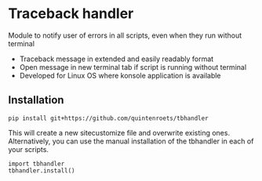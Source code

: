 # Traceback handler

Module to notify user of errors in all scripts, even when they run without terminal
* Traceback message in extended and easily readably format
* Open message in new terminal tab if script is running without terminal
* Developed for Linux OS where konsole application is available

## Installation

```shell
pip install git+https://github.com/quintenroets/tbhandler
```

This will create a new sitecustomize file and overwrite existing ones.
Alternatively, you can use the manual installation of the tbhandler in each of your scripts.

```shell
import tbhandler
tbhandler.install()
```
